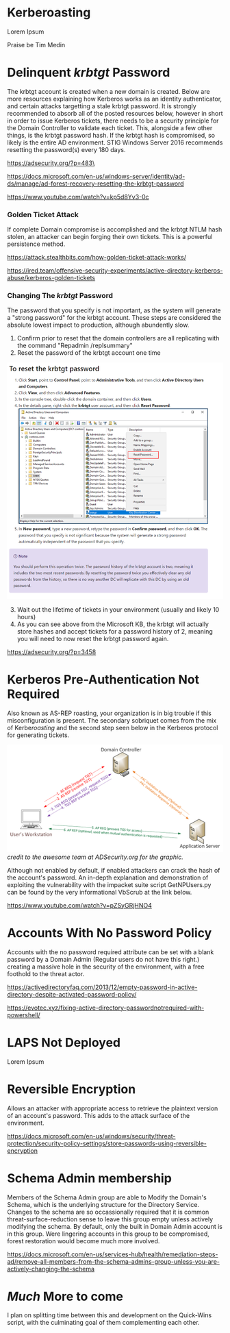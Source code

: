# Kerberoasting 
Lorem Ipsum

Praise be Tim Medin

# Delinquent *krbtgt* Password

The krbtgt account is created when a new domain is created. Below are more resources explaining how Kerberos works as an identity authenticator, and certain attacks targetting a stale krbtgt password. It is strongly recommended to absorb all of the posted resources below, however in short in order to issue Kerberos tickets, there needs to be a security principle for the Domain Controller to validate each ticket. This, alongside a few other things, is the krbtgt password hash.
If the krbtgt hash is compromised, so likely is the entire AD environment. STIG Windows Server 2016 recommends resetting the password(s) every 180 days.

https://adsecurity.org/?p=483\

https://docs.microsoft.com/en-us/windows-server/identity/ad-ds/manage/ad-forest-recovery-resetting-the-krbtgt-password

https://www.youtube.com/watch?v=kp5d8Yv3-0c

### Golden Ticket Attack
If complete Domain compromise is accomplished and the krbtgt NTLM hash stolen, an attacker can begin forging their own tickets. This is a powerful persistence method.

https://attack.stealthbits.com/how-golden-ticket-attack-works/

https://ired.team/offensive-security-experiments/active-directory-kerberos-abuse/kerberos-golden-tickets

### Changing The *krbtgt* Password
The password that you specify is not important, as the system will generate a "strong password" for the krbtgt account. These steps are considered the absolute lowest impact to production, although abundently slow.

1. Confirm prior to reset that the domain controllers are all replicating with the command "Repadmin /replsummary"
2. Reset the password of the krbtgt account one time

![alt text](https://github.com/Jhayes97/PowerShell/blob/master/src/img/krbtgtreset.PNG "Resetting the krbtgt password")

3. Wait out the lifetime of tickets in your environment (usually and likely 10 hours) 
4. As you can see above from the Microsoft KB, the krbtgt will actually store hashes and accept tickets for a password history of 2, meaning you will need to now reset the krbtgt password again.

https://adsecurity.org/?p=3458

# Kerberos Pre-Authentication Not Required

Also known as AS-REP roasting, your organization is in big trouble if this misconfiguration is present. The secondary sobriquet comes from the mix of Kerbe*roasting* and the second step seen below in the Kerberos protocol for generating tickets.
 
![alt text](https://github.com/Jhayes97/PowerShell/blob/master/src/img/Visio-KerberosComms.png "Praise Sean Metcalf")
*credit to the awesome team at ADSecurity.org for the graphic.*

Although not enabled by default, if enabled attackers can crack the hash of the account's password. An in-depth explanation and demonstration of exploiting the vulnerability with the impacket suite script GetNPUsers.py can be found by the very informational VbScrub at the link below.

https://www.youtube.com/watch?v=pZSyGRjHNO4


# Accounts With No Password Policy
Accounts with the no password required attribute can be set with a blank password by a Domain Admin (Regular users do not have this right.) creating a massive hole in the security of the environment, with a free foothold to the threat actor.

https://activedirectoryfaq.com/2013/12/empty-password-in-active-directory-despite-activated-password-policy/

https://evotec.xyz/fixing-active-directory-passwordnotrequired-with-powershell/


# LAPS Not Deployed
Lorem Ipsum

# Reversible Encryption

Allows an attacker with appropriate access to retrieve the plaintext version of an account's password. This adds to the attack surface of the environment. 


https://docs.microsoft.com/en-us/windows/security/threat-protection/security-policy-settings/store-passwords-using-reversible-encryption

# Schema Admin membership

Members of the Schema Admin group are able to Modify the Domain's Schema, which is the underlying structure for the Directory Service. Changes to the schema are so occassionally required that it is common threat-surface-reduction sense to leave this group empty unless actively modifying the schema. By default, only the built in Domain Admin account is in this group. Were lingering accounts in this group to be compromised, forest restoration would become much more involved.

https://docs.microsoft.com/en-us/services-hub/health/remediation-steps-ad/remove-all-members-from-the-schema-admins-group-unless-you-are-actively-changing-the-schema



# *Much* More to come

I plan on splitting time between this and development on the Quick-Wins script, with the culminating goal of them complementing each other.
